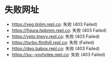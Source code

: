 # 失败网址
- https://veg.linlim.repl.co: 失败 (403
Failed)
- https://figura.hpbmm.repl.co: 失败 (403
Failed)
- https://ypto.tnpyv.repl.co: 失败 (403
Failed)
- https://turbo.flinthill.repl.co: 失败 (Failed)
- https://deo.babox.repl.co: 失败 (403
Failed)
- https://su--yoyholee.repl.co: 失败 (403
Failed)

